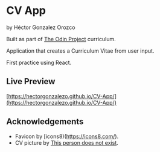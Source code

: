 # CV App

by Héctor Gonzalez Orozco

Built as part of [The Odin Project](https://www.theodinproject.com/) curriculum.

Application that creates a Curriculum Vitae from user input.

First practice using React.


## Live Preview

[https://hectorgonzalezo.github.io/CV-App/](https://hectorgonzalezo.github.io/CV-App/)

## Acknowledgements

- Favicon by [icons8)(https://icons8.com/).
- CV picture by [This person does not exist](https://thispersondoesnotexist.com/).


